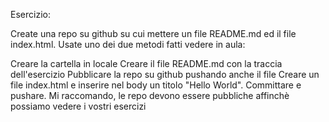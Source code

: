 Esercizio:

Create una repo su github su cui mettere un file README.md ed il file index.html. Usate uno dei due metodi fatti vedere in aula:

Creare la cartella in locale
Creare il file README.md con la traccia dell'esercizio
Pubblicare la repo su github pushando anche il file
Creare un file index.html e inserire nel body un titolo "Hello World".
Committare e pushare.
Mi raccomando, le repo devono essere pubbliche affinchè possiamo vedere i vostri esercizi